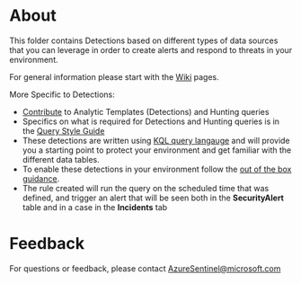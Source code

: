 # About

This folder contains Detections based on different types of data sources that you can leverage in order to create alerts and respond to threats in your environment.

For general information please start with the [Wiki](https://github.com/Azure/Azure-Sentinel/wiki) pages.

More Specific to Detections:
* [Contribute](https://github.com/Azure/Azure-Sentinel/wiki/Contribute-to-Sentinel-GitHub-Community-of-Queries) to Analytic Templates (Detections) and Hunting queries
* Specifics on what is required for Detections and Hunting queries is in the [Query Style Guide](https://github.com/Azure/Azure-Sentinel/wiki/Query-Style-Guide)
* These detections are written using [KQL query langauge](https://docs.microsoft.com/azure/kusto/query/index) and will provide you a starting point to protect your environment and get familiar with the different data tables.
* To enable these detections in your environment follow the [out of the box guidance](https://docs.microsoft.com/azure/sentinel/tutorial-detect-threats-built-in).
* The rule created will run the query on the scheduled time that was defined, and trigger an alert that will be seen both in the **SecurityAlert** table and in a case in the **Incidents** tab

# Feedback
For questions or feedback, please contact AzureSentinel@microsoft.com
